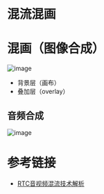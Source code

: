 # 混流混画

# 混画（图像合成）

![image](https://github.com/user-attachments/assets/668c3b3a-aadd-47d7-8fe4-fbac871a1333)

* 背景层（画布）
* 叠加层（overlay）

## 音频合成

![image](https://github.com/user-attachments/assets/c611a109-2112-4e87-ad82-68b23cf1fa64)


# 参考链接

- [RTC音视频混流技术解析](https://www.cnblogs.com/anyrtc/p/17723030.html)
